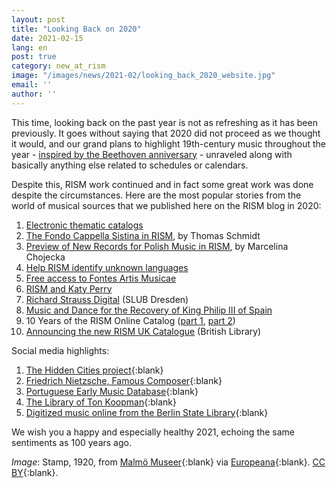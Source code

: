 ```yaml
---
layout: post
title: "Looking Back on 2020"
date: 2021-02-15
lang: en
post: true
category: new_at_rism
image: "/images/news/2021-02/looking_back_2020_website.jpg"
email: ''
author: ''
---
```


This time, looking back on the past year is not as refreshing as it has been previously. It goes without saying that 2020 did not proceed as we thought it would, and our grand plans to highlight 19th-century music throughout the year - [inspired by the Beethoven anniversary](/musical_anniversaries/2020/03/12/rism-and-beethoven-and-the-19th-century.html) - unraveled along with basically anything else related to schedules or calendars.

Despite this, RISM work continued and in fact some great work was done despite the circumstances. Here are the most popular stories from the world of musical sources that we published here on the RISM blog in 2020:

1. [Electronic thematic catalogs](/new_at_rism/2020/11/09/electronic-thematic-catalogs.html)  
2. [The Fondo Cappella Sistina in RISM](/library_collections/2020/10/08/the-fondo-cappella-sistina-in-rism.html), by Thomas Schmidt  
3. [Preview of New Records for Polish Music in RISM](/library_collections/2020/03/16/preview-of-new-records-for-polish-music-in-rism.html), by Marcelina Chojecka  
4. [Help RISM identify unknown languages](/rism_online_catalog/2020/09/21/help-rism-identify-unknown-languages.html)  
5. [Free access to Fontes Artis Musicae](/new_publications/2020/05/04/free-access-to-fontes-artis-musicae-through-june.html)  
6. [RISM and Katy Perry](/in_the_news/2020/01/20/rism-and-katy-perry.html)  
7. [Richard Strauss Digital](/electronic_resources/2020/02/20/richard-strauss-digital.html) (SLUB Dresden)  
8. [Music and Dance for the Recovery of King Philip III of Spain](/musical_anniversaries/2020/07/09/music-and-dance-for-the-recovery-of-king-philip.html)  
9. 10 Years of the RISM Online Catalog ([part 1](/rism_online_catalog/2020/06/22/10-years-of-the-rism-online-catalog.html), [part 2](/rism_online_catalog/2020/06/25/10-years-of-the-rism-online-catalog-our-users.html))  
10. [Announcing the new RISM UK Catalogue](/library_collections/2020/10/19/announcing-the-new-rism-uk-catalogue.html) (British Library)

Social media highlights:
1. [The Hidden Cities project](https://www.hiddencities.eu/){:blank}
2. [Friedrich Nietzsche, Famous Composer](https://ausstellungen.deutsche-digitale-bibliothek.de/nietzsche-komponiert/){:blank}
3. [Portuguese Early Music Database](http://pemdatabase.eu/){:blank}
4. [The Library of Ton Koopman](https://orpheusinstituut.be/en/news-and-events/orpheus-instituut-acquires-prestigious-library-ton-koopman){:blank}
5. [Digitized music online from the Berlin State Library](https://blog.sbb.berlin/digitale-lektueretipps-20-noten-im-netz/){:blank}

We wish you a happy and especially healthy 2021, echoing the same sentiments as 100 years ago.

_Image_: Stamp, 1920, from [Malmö Museer](http://carlotta.malmo.se/carlotta-mmus/web/object/173078){:blank} via [Europeana](https://www.europeana.eu/item/91658/MM_objekt_173078){:blank}. [CC BY](http://creativecommons.org/licenses/by/4.0/){:blank}.
